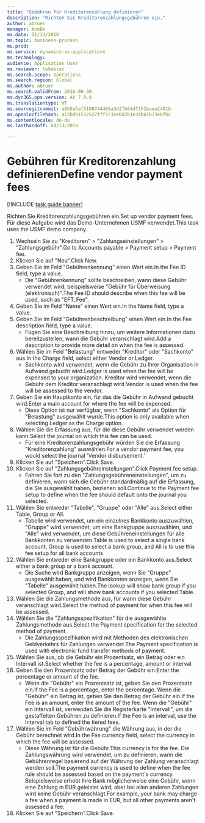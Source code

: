 ```yaml
--- 
title: "Gebühren für Kreditorenzahlung definieren"
description: "Richten Sie Kreditorenzahlungsgebühren ein."
author: abruer
manager: AnnBe
ms.date: 11/14/2016
ms.topic: business-process
ms.prod: 
ms.service: dynamics-ax-applications
ms.technology: 
audience: Application User
ms.reviewer: twheeloc
ms.search.scope: Operations
ms.search.region: Global
ms.author: abruer
ms.search.validFrom: 2016-06-30
ms.dyn365.ops.version: AX 7.0.0
ms.translationtype: HT
ms.sourcegitcommit: a8b5a5af5108744406a3d2fb84d7151baea2481b
ms.openlocfilehash: a12bdb1532527fff7c3ce0d2b1e34b61b73e8fbc
ms.contentlocale: de-de
ms.lasthandoff: 04/13/2018

---
```

# <a name="define-vendor-payment-fees"></a><span data-ttu-id="0eec9-103">Gebühren für Kreditorenzahlung definieren</span><span class="sxs-lookup"><span data-stu-id="0eec9-103">Define vendor payment fees</span></span>

[!INCLUDE [task guide banner](../../includes/task-guide-banner.md)]

<span data-ttu-id="0eec9-104">Richten Sie Kreditorenzahlungsgebühren ein.</span><span class="sxs-lookup"><span data-stu-id="0eec9-104">Set up vendor payment fees.</span></span> <span data-ttu-id="0eec9-105">Für diese Aufgabe wird das Demo-Unternehmen USMF verwendet.</span><span class="sxs-lookup"><span data-stu-id="0eec9-105">This task uses the USMF demo company.</span></span>

1. <span data-ttu-id="0eec9-106">Wechseln Sie zu "Kreditoren" > "Zahlungseinstellungen" > "Zahlungsgebühr".</span><span class="sxs-lookup"><span data-stu-id="0eec9-106">Go to Accounts payable > Payment setup > Payment fee.</span></span>
2. <span data-ttu-id="0eec9-107">Klicken Sie auf "Neu".</span><span class="sxs-lookup"><span data-stu-id="0eec9-107">Click New.</span></span>
3. <span data-ttu-id="0eec9-108">Geben Sie im Feld "Gebührenkennung" einen Wert ein.</span><span class="sxs-lookup"><span data-stu-id="0eec9-108">In the Fee ID field, type a value.</span></span>
    * <span data-ttu-id="0eec9-109">Die "Gebührenkennung" sollte beschreiben, wann diese Gebühr verwendet wird, beispielsweise "Gebühr für Überweisung (elektronisch)".</span><span class="sxs-lookup"><span data-stu-id="0eec9-109">The Fee ID should describe when this fee will be used, such as "EFT_Fee".</span></span>  
4. <span data-ttu-id="0eec9-110">Geben Sie im Feld "Name" einen Wert ein.</span><span class="sxs-lookup"><span data-stu-id="0eec9-110">In the Name field, type a value.</span></span>
5. <span data-ttu-id="0eec9-111">Geben Sie im Feld "Gebührenbeschreibung" einen Wert ein.</span><span class="sxs-lookup"><span data-stu-id="0eec9-111">In the Fee description field, type a value.</span></span>
    * <span data-ttu-id="0eec9-112">Fügen Sie eine Beschreibung hinzu, um weitere Informationen dazu bereitzustellen, wann die Gebühr veranschlagt wird.</span><span class="sxs-lookup"><span data-stu-id="0eec9-112">Add a description to provide more detail on when the fee is assessed.</span></span>  
6. <span data-ttu-id="0eec9-113">Wählen Sie im Feld "Belastung" entweder "Kreditor" oder "Sachkonto" aus.</span><span class="sxs-lookup"><span data-stu-id="0eec9-113">In the Charge field, select either Vendor or Ledger.</span></span>
    * <span data-ttu-id="0eec9-114">Sachkonto wird verwendet, wenn die Gebühr zu Ihrer Organisation in Aufwand gebucht wird.</span><span class="sxs-lookup"><span data-stu-id="0eec9-114">Ledger is used when the fee will be expensed to your organization.</span></span>  <span data-ttu-id="0eec9-115">Kreditor wird verwendet, wenn die Gebühr dem Kreditor veranschlagt wird.</span><span class="sxs-lookup"><span data-stu-id="0eec9-115">Vendor is used when the fee will be assessed to the vendor.</span></span>  
7. <span data-ttu-id="0eec9-116">Geben Sie ein Hauptkonto ein, für das die Gebühr in Aufwand gebucht wird.</span><span class="sxs-lookup"><span data-stu-id="0eec9-116">Enter a main account for where the fee will be expensed.</span></span>
    * <span data-ttu-id="0eec9-117">Diese Option ist nur verfügbar, wenn "Sachkonto" als Option für "Belastung" ausgewählt wurde.</span><span class="sxs-lookup"><span data-stu-id="0eec9-117">This option is only available when selecting Ledger as the Charge option.</span></span>  
8. <span data-ttu-id="0eec9-118">Wählen Sie die Erfassung aus, für die diese Gebühr verwendet werden kann.</span><span class="sxs-lookup"><span data-stu-id="0eec9-118">Select the journal on which this fee can be used.</span></span> 
    * <span data-ttu-id="0eec9-119">Für eine Kreditorenzahlungsgebühr würden Sie die Erfassung "Kreditorenzahlung" auswählen.</span><span class="sxs-lookup"><span data-stu-id="0eec9-119">For a vendor payment fee, you would select the journal 'Vendor disbursement.'</span></span>  
9. <span data-ttu-id="0eec9-120">Klicken Sie auf "Speichern".</span><span class="sxs-lookup"><span data-stu-id="0eec9-120">Click Save.</span></span>
10. <span data-ttu-id="0eec9-121">Klicken Sie auf "Zahlungsgebühreinstellungen".</span><span class="sxs-lookup"><span data-stu-id="0eec9-121">Click Payment fee setup.</span></span>
    * <span data-ttu-id="0eec9-122">Fahren Sie fort zu den "Zahlungsgebühreneinstellungen", um zu definieren, wann sich die Gebühr standardmäßig auf die Erfassung, die Sie ausgewählt haben, beziehen soll.</span><span class="sxs-lookup"><span data-stu-id="0eec9-122">Continue to the Payment fee setup to define when the fee should default onto the journal you selected.</span></span>  
11. <span data-ttu-id="0eec9-123">Wählen Sie entweder "Tabelle", "Gruppe" oder "Alle" aus.</span><span class="sxs-lookup"><span data-stu-id="0eec9-123">Select either Table, Group or All.</span></span>
    * <span data-ttu-id="0eec9-124">Tabelle wird verwendet, um ein einzelnes Bankkonto auszuwählen, "Gruppe" wird verwendet, um eine Bankgruppe auszuwählen, und "Alle" wird verwendet, um diese Gebühreneinstellungen für alle Bankkonten zu verwenden.</span><span class="sxs-lookup"><span data-stu-id="0eec9-124">Table is used to select a single bank account, Group is used to select a bank group, and All is to use this fee setup for all bank accounts</span></span>  
12. <span data-ttu-id="0eec9-125">Wählen Sie entweder eine Bankgruppe oder ein Bankkonto aus.</span><span class="sxs-lookup"><span data-stu-id="0eec9-125">Select either a bank group or a bank account.</span></span>
    * <span data-ttu-id="0eec9-126">Die Suche wird Bankgruppe anzeigen, wenn Sie "Gruppe" ausgewählt haben, und wird Bankkonten anzeigen, wenn Sie "Tabelle" ausgewählt haben.</span><span class="sxs-lookup"><span data-stu-id="0eec9-126">The lookup will show bank group if you selected Group, and will show bank accounts if you selected Table.</span></span>  
13. <span data-ttu-id="0eec9-127">Wählen Sie die Zahlungsmethode aus, für wann diese Gebühr veranschlagt wird.</span><span class="sxs-lookup"><span data-stu-id="0eec9-127">Select the method of payment for when this fee will be assessed.</span></span>
14. <span data-ttu-id="0eec9-128">Wählen Sie die "Zahlungsspezifikation" für die ausgewählte Zahlungsmethode aus.</span><span class="sxs-lookup"><span data-stu-id="0eec9-128">Select the Payment specification for the selected method of payment.</span></span>
    * <span data-ttu-id="0eec9-129">Die Zahlungsspezifikation wird mit Methoden des elektronischen Geldverkehrs für Zahlungen verwendet.</span><span class="sxs-lookup"><span data-stu-id="0eec9-129">The Payment specification is used with electronic fund transfer methods of payment.</span></span>  
15. <span data-ttu-id="0eec9-130">Wählen Sie aus, ob die Gebühr ein Prozentsatz, ein Betrag oder ein Intervall ist.</span><span class="sxs-lookup"><span data-stu-id="0eec9-130">Select whether the fee is a percentage, amount or interval.</span></span>
16. <span data-ttu-id="0eec9-131">Geben Sie den Prozentsatz oder Betrag der Gebühr ein.</span><span class="sxs-lookup"><span data-stu-id="0eec9-131">Enter the percentage or amount of the fee.</span></span>
    * <span data-ttu-id="0eec9-132">Wenn die "Gebühr" ein Prozentsatz ist, geben Sie den Prozentsatz ein.</span><span class="sxs-lookup"><span data-stu-id="0eec9-132">If the Fee is a percentage, enter the percentage.</span></span> <span data-ttu-id="0eec9-133">Wenn die "Gebühr" ein Betrag ist, geben Sie den Betrag der Gebühr ein.</span><span class="sxs-lookup"><span data-stu-id="0eec9-133">If the Fee is an amount, enter the amount of the fee.</span></span> <span data-ttu-id="0eec9-134">Wenn die "Gebühr" ein Intervall ist, verwenden Sie die Registerkarte "Intervall", um die gestaffelten Gebühren zu definieren.</span><span class="sxs-lookup"><span data-stu-id="0eec9-134">If the Fee is an interval, use the Interval tab to defined the tiered fees.</span></span>  
17. <span data-ttu-id="0eec9-135">Wählen Sie im Feld "Gebührwährung" die Währung aus, in der die Gebühr berechnet wird.</span><span class="sxs-lookup"><span data-stu-id="0eec9-135">In the Fee currency field, select the currency in which the fee will be assessed.</span></span>
    * <span data-ttu-id="0eec9-136">Diese Währung ist für die Gebühr.</span><span class="sxs-lookup"><span data-stu-id="0eec9-136">This currency is for the fee.</span></span> <span data-ttu-id="0eec9-137">Die Zahlungswährung wird verwendet, um zu definieren, wann die Gebührenregel basierend auf der Währung der Zahlung veranschlagt werden soll.</span><span class="sxs-lookup"><span data-stu-id="0eec9-137">The payment currency is used to define when the fee rule should be assessed based on the payment's currency.</span></span> <span data-ttu-id="0eec9-138">Beispielsweise erhebt Ihre Bank möglicherweise eine Gebühr, wenn eine Zahlung in EUR geleistet wird, aber bei allen anderen Zahlungen wird keine Gebühr veranschlagt.</span><span class="sxs-lookup"><span data-stu-id="0eec9-138">For example, your bank may charge a fee when a payment is made in EUR, but all other payments aren't assessed a fee.</span></span>  
18. <span data-ttu-id="0eec9-139">Klicken Sie auf "Speichern".</span><span class="sxs-lookup"><span data-stu-id="0eec9-139">Click Save.</span></span>



